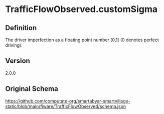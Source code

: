 # TrafficFlowObserved.customSigma

## Definition
The driver imperfection as a floating point number [0,1] (0 denotes perfect driving). 

## Version
2.0.0

## Original Schema
https://github.com/computate-org/smartabyar-smartvillage-static/blob/main/fiware/TrafficFlowObserved/schema.json
